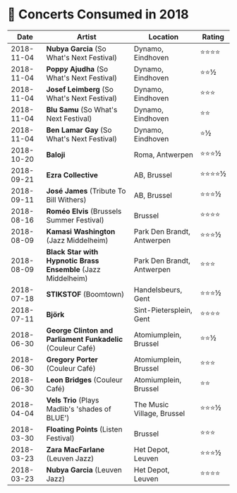 # 🎤 Concerts Consumed in 2018

| Date | Artist | Location | Rating |
| --- | --- | --- | --- |
| 2018-11-04 | **Nubya Garcia** (So What's Next Festival) | Dynamo, Eindhoven | ⭐️⭐️⭐️⭐️ |
| 2018-11-04 | **Poppy Ajudha** (So What's Next Festival) | Dynamo, Eindhoven | ⭐️⭐️½ |
| 2018-11-04 | **Josef Leimberg** (So What's Next Festival) | Dynamo, Eindhoven | ⭐️⭐️⭐️ |
| 2018-11-04 | **Blu Samu** (So What's Next Festival) | Dynamo, Eindhoven | ⭐️⭐️ |
| 2018-11-04 | **Ben Lamar Gay** (So What's Next Festival) | Dynamo, Eindhoven | ⭐️½ |
| 2018-10-20 | **Baloji** | Roma, Antwerpen | ⭐️⭐️⭐️½ |
| 2018-09-21 | **Ezra Collective** | AB, Brussel | ⭐️⭐️⭐️⭐️½ |
| 2018-09-11 | **José James** (Tribute To Bill Withers) | AB, Brussel | ⭐️⭐️⭐️½ |
| 2018-08-16 | **Roméo Elvis** (Brussels Summer Festival) | Brussel | ⭐️⭐️⭐️⭐️ |
| 2018-08-09 | **Kamasi Washington** (Jazz Middelheim) | Park Den Brandt, Antwerpen | ⭐️⭐️⭐️½ |
| 2018-08-09 | **Black Star with Hypnotic Brass Ensemble** (Jazz Middelheim) | Park Den Brandt, Antwerpen | ⭐️⭐️⭐️ |
| 2018-07-18 | **STIKSTOF** (Boomtown) | Handelsbeurs, Gent | ⭐️⭐️⭐️½ |
| 2018-07-11 | **Björk** | Sint-Pietersplein, Gent | ⭐️⭐️⭐️⭐️ |
| 2018-06-30 | **George Clinton and Parliament Funkadelic** (Couleur Café) | Atomiumplein, Brussel | ⭐️⭐️½ |
| 2018-06-30 | **Gregory Porter** (Couleur Café) | Atomiumplein, Brussel | ⭐️⭐️⭐️ |
| 2018-06-30 | **Leon Bridges** (Couleur Café) | Atomiumplein, Brussel | ⭐️⭐️ |
| 2018-04-04 | **Vels Trio** (Plays Madlib's 'shades of BLUE') | The Music Village, Brussel | ⭐️⭐️⭐️½ |
| 2018-03-30 | **Floating Points** (Listen Festival) | Brussel | ⭐️⭐️⭐️ |
| 2018-03-23 | **Zara MacFarlane** (Leuven Jazz) | Het Depot, Leuven | ⭐️⭐️⭐️½ |
| 2018-03-23 | **Nubya Garcia** (Leuven Jazz) | Het Depot, Leuven | ⭐️⭐️⭐️⭐️ |
